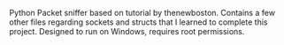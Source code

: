 Python Packet sniffer based on tutorial by thenewboston.
Contains a few other files regarding sockets and structs that I learned to complete this project.
Designed to run on Windows, requires root permissions.
